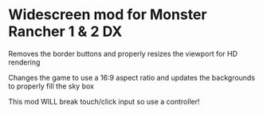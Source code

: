 # Widescreen mod for Monster Rancher 1 & 2 DX

Removes the border buttons and properly resizes the viewport for HD rendering

Changes the game to use a 16:9 aspect ratio and updates the backgrounds to properly fill the sky box

This mod WILL break touch/click input so use a controller!
